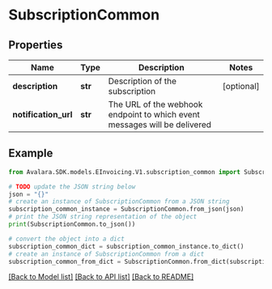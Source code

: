 # SubscriptionCommon


## Properties

Name | Type | Description | Notes
------------ | ------------- | ------------- | -------------
**description** | **str** | Description of the subscription | [optional] 
**notification_url** | **str** | The URL of the webhook endpoint to which event messages will be delivered | 

## Example

```python
from Avalara.SDK.models.EInvoicing.V1.subscription_common import SubscriptionCommon

# TODO update the JSON string below
json = "{}"
# create an instance of SubscriptionCommon from a JSON string
subscription_common_instance = SubscriptionCommon.from_json(json)
# print the JSON string representation of the object
print(SubscriptionCommon.to_json())

# convert the object into a dict
subscription_common_dict = subscription_common_instance.to_dict()
# create an instance of SubscriptionCommon from a dict
subscription_common_from_dict = SubscriptionCommon.from_dict(subscription_common_dict)
```
[[Back to Model list]](../README.md#documentation-for-models) [[Back to API list]](../README.md#documentation-for-api-endpoints) [[Back to README]](../README.md)


